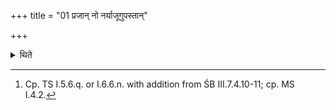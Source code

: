 +++
title = "01 प्रजान् नो नर्याजूगुपस्तान्"

+++

<details><summary>थिते</summary>

1. Having breathed out over the Gārhapatya with prajāṁ no naryājūgupaḥ .... the sacrificer stands near it praising with agne gr̥hapate sugr̥hapatiḥ...[^1]  


[^1]: Cp. TS I.5.6.q. or I.6.6.n. with addition from ŚB III.7.4.10-11; cp. MS I.4.2.
</details>
